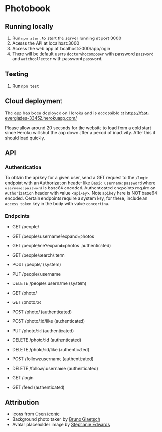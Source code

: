 # Photobook
## Running locally
1. Run `npm start` to start the server running at port 3000
2. Acesss the API at localhost:3000
3. Access the web app at localhost:3000/app/login
4. There will be default users `doctorwhocomposer` with password `password`
   and `watchcollector` with password `password`.

## Testing
1. Run `npm test`

## Cloud deployment
The app has been deployed on Heroku and is accessible at
https://fast-everglades-33452.herokuapp.com/


Please allow around 20 seconds for the website to load from a cold start since Heroku will shut the app down after a period of inactivity. After this it should load quickly.

## API
### Authentication
To obtain the api key for a given user, send a GET request to the `/login`
endpoint with an Authorization header like `Basic username:password` where
`username:password` is base64 encoded.
Authenticated endpoints require an `Authorization` header with value `<apikey>`.
Note `apikey` here is NOT base64 encoded.
Certain endpoints require a system key, for these, include an `access_token`
key in the body with value `concertina`.

### Endpoints
- GET /people/
- GET /people/:username?expand=photos
- GET /people/me?expand=photos (authenticated)
- GET /people/search/:term
- POST /people/ (system)
- PUT /people/:username
- DELETE /people/:username (system)


- GET /photo/
- GET /photo/:id
- POST /photo/ (authenticated)
- POST /photo/:id/like (authenticated)
- PUT /photo/:id (authenticated)
- DELETE /photo/:id (authenticated)
- DELETE /photo/:id/like (authenticated)


- POST /follow/:username (authenticated)
- DELETE /follow/:username (authenticated)


- GET /login
- GET /feed (authenticated)

## Attribution
- Icons from [Open Iconic](https://useiconic.com/open/)
- Background photo taken by [Bruno Glaetsch](https://www.pexels.com/@bru-no)
- Avatar placeholder image by [Stephanie Edwards](https://pixabay.com/en/users/wanderercreative-855399)

